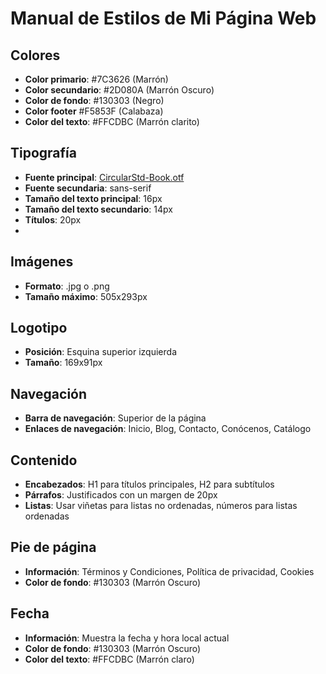 # Manual de Estilos de Mi Página Web

## Colores

- **Color primario**: #7C3626 (Marrón) 
- **Color secundario**: #2D080A (Marrón Oscuro)
- **Color de fondo**: #130303 (Negro)
- **Color footer** #F5853F (Calabaza)
- **Color del texto**: #FFCDBC (Marrón clarito)

## Tipografía

- **Fuente principal**: [CircularStd-Book.otf](CircularStd-Book.otf)
- **Fuente secundaria**: sans-serif
- **Tamaño del texto principal**: 16px
- **Tamaño del texto secundario**: 14px
- **Títulos**: 20px
- 
## Imágenes

- **Formato**: .jpg o .png
- **Tamaño máximo**: 505x293px

## Logotipo

- **Posición**: Esquina superior izquierda
- **Tamaño**: 169x91px

## Navegación

- **Barra de navegación**: Superior de la página
- **Enlaces de navegación**: Inicio, Blog, Contacto, Conócenos, Catálogo

## Contenido

- **Encabezados**: H1 para títulos principales, H2 para subtítulos
- **Párrafos**: Justificados con un margen de 20px
- **Listas**: Usar viñetas para listas no ordenadas, números para listas ordenadas

## Pie de página

- **Información**: Términos y Condiciones, Política de privacidad, Cookies
- **Color de fondo**: #130303 (Marrón Oscuro)

## Fecha

- **Información**: Muestra la fecha y hora local actual
- **Color de fondo**: #130303 (Marrón Oscuro)
- **Color del texto**: #FFCDBC (Marrón claro)
